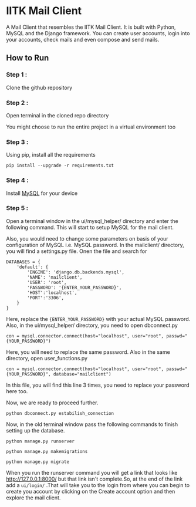 # IITK Mail Client
A Mail Client that resembles the IITK Mail Client.
It is built with Python, MySQL and the Django framework.
You can create user accounts, login into your accounts, check mails and even compose and send mails.

## How to Run
### Step 1 : 
Clone the github repository
### Step 2 :
Open terminal in the cloned repo directory

You might choose to run the entire project in a virtual environment too
### Step 3 :
Using pip, install all the requirements
```
pip install --upgrade -r requirements.txt
```
### Step 4 :
Install [MySQL](https://dev.mysql.com/downloads/installer/) for your device

### Step 5 :
Open a terminal window in the ui/mysql_helper/ directory and enter the following command.
This will start to setup MySQL for the mail client.

Also, you would need to change some parameters on basis of your configuration of MySQL i.e. MySQL password.
In the mailclient/ directory, you will find a settings.py file. Onen the file and search for 
```
DATABASES = {
    'default': {
        'ENGINE': 'django.db.backends.mysql',
        'NAME': 'mailclient',
        'USER': 'root',
        'PASSWORD': '{ENTER_YOUR_PASSWORD}',
        'HOST':'localhost',
        'PORT':'3306',
    }
}
```
Here, replace the <code>{ENTER_YOUR_PASSWORD}</code> with your actual MySQL password.
Also, in the ui/mysql_helper/ directory, you need to open dbconnect.py
```
con = mysql.connector.connect(host="localhost", user="root", passwd="{YOUR_PASSWORD}")
```
Here, you will need to replace the same password. Also in the same directory, open user_functions.py
```
con = mysql.connector.connect(host="localhost", user="root", passwd="{YOUR_PASSWORD}", database="mailclient")
```
In this file, you will find this line 3 times, you need to replace your password here too.

Now, we are ready to proceed further.
```
python dbconnect.py estabilish_connection
```
Now, in the old terminal window pass the following commands to finish setting up the database.
```
python manage.py runserver
```
```
python manage.py makemigrations
```
```
python manage.py migrate
```
When you run the runserver command you will get a link that looks like 
http://127.0.0.1:8000/ but that link isn't complete.So, at the end of the link add a <code>ui/login/</code>
.That will take you to the login from where you can begin to create you account by clicking on the Create account option
and then explore the mail client.
